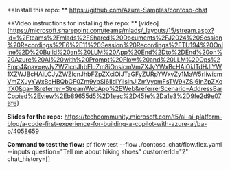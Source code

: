 **Install this repo: **
https://github.com/Azure-Samples/contoso-chat

**Video instructions for installing the repo: **
[video] (https://microsoft.sharepoint.com/teams/mlads/_layouts/15/stream.aspx?id=%2Fteams%2Fmlads%2FShared%20Documents%2FJ2024%20Session%20Recordings%2F6%2E11%20Session%20Recordings%2FTU194%20Online%2D%20Build%20an%20LLM%20App%20End%2Dto%2DEnd%20on%20Azure%20AI%20with%20Prompt%20Flow%20and%20LLM%20Ops%2Emp4&nav=eyJyZWZlcnJhbEluZm8iOnsicmVmZXJyYWxBcHAiOiJTdHJlYW1XZWJBcHAiLCJyZWZlcnJhbFZpZXciOiJTaGFyZURpYWxvZy1MaW5rIiwicmVmZXJyYWxBcHBQbGF0Zm9ybSI6IldlYiIsInJlZmVycmFsTW9kZSI6InZpZXcifX0&ga=1&referrer=StreamWebApp%2EWeb&referrerScenario=AddressBarCopied%2Eview%2Eb89655d5%2D1eec%2D45fe%2Da1e3%2D9fe2d9e076f6)

**Slides for the repo:** 
https://techcommunity.microsoft.com/t5/ai-ai-platform-blog/a-code-first-experience-for-building-a-copilot-with-azure-ai/ba-p/4058659

**Command to test the flow:**
pf flow test --flow ./contoso_chat/flow.flex.yaml --inputs question="Tell me about hiking shoes" customerId="2" chat_history=[]
